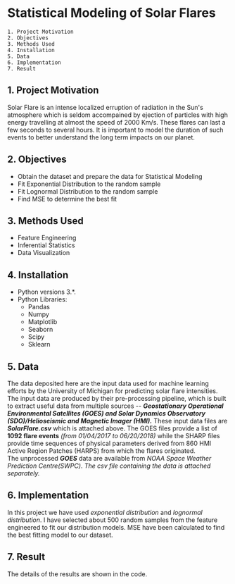 
# Statistical Modeling of Solar Flares

    1. Project Motivation
    2. Objectives
    3. Methods Used
    4. Installation
    5. Data
    6. Implementation
    7. Result

## 1. Project Motivation

Solar Flare is an intense localized erruption of radiation in the Sun's atmosphere which is seldom accompained by ejection of particles with high energy travelling at almost the speed of 2000 Km/s. These flares can last a few seconds to several hours.
It is important to model the duration of such events to better understand the long term impacts on our planet.


## 2. Objectives

*   Obtain the dataset and prepare the data for Statistical Modeling
*   Fit Exponential Distribution to the random sample  
*   Fit Lognormal Distribution to the random sample
*   Find MSE to determine the best fit

## 3. Methods Used

* Feature Engineering
* Inferential Statistics
* Data Visualization

## 4. Installation

* Python versions 3.*.
* Python Libraries:
    * Pandas
    * Numpy
    * Matplotlib
    * Seaborn
    * Scipy
    * Sklearn

## 5. Data

The data deposited here are the input data used for machine learning efforts by the University of Michigan for predicting solar flare intensities. The input data are produced by their pre-processing pipeline, which is built to extract useful data from multiple sources -- ***Geostationary Operational Environmental Satellites (GOES) and Solar Dynamics Observatory (SDO)/Helioseismic and Magnetic Imager (HMI).***
These input data files are ***SolarFlare.csv*** which is attached above. The GOES files provide a list of **1092 flare events** *(from 01/04/2017 to 06/20/2018)* while the SHARP files provide time sequences of physical parameters derived from 860 HMI Active Region Patches (HARPS) from which the flares originated.   
The unprocessed ***GOES*** data are available from *NOAA Space Weather Prediction Centre(SWPC)*.
*The csv file containing the data is attached separately.*

## 6. Implementation

In this project we have used *exponential distribution* and *lognormal distribution*. I have selected about 500 random samples from the feature engineered to fit our distribution models. MSE have been calculated to find the best fitting model to our dataset. 

## 7. Result

The details of the results are shown in the code.